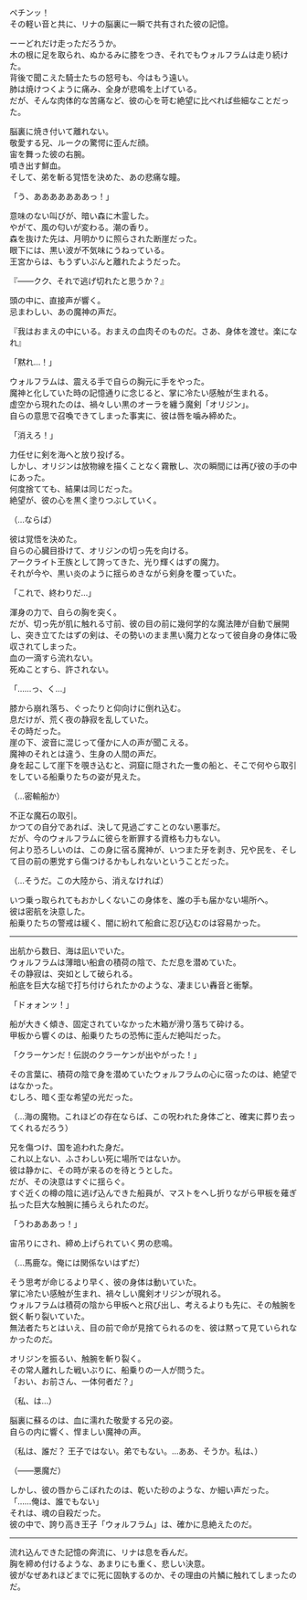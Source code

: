 ペチンッ！  
その軽い音と共に、リナの脳裏に一瞬で共有された彼の記憶。  
  
ーーどれだけ走っただろうか。  
木の根に足を取られ、ぬかるみに膝をつき、それでもウォルフラムは走り続けた。  
背後で聞こえた騎士たちの怒号も、今はもう遠い。  
肺は焼けつくように痛み、全身が悲鳴を上げている。  
だが、そんな肉体的な苦痛など、彼の心を苛む絶望に比べれば些細なことだった。  
  
脳裏に焼き付いて離れない。  
敬愛する兄、ルークの驚愕に歪んだ顔。  
宙を舞った彼の右腕。  
噴き出す鮮血。  
そして、弟を斬る覚悟を決めた、あの悲痛な瞳。  
  
「う、あああああああっ！」  
  
意味のない叫びが、暗い森に木霊した。  
やがて、風の匂いが変わる。潮の香り。  
森を抜けた先は、月明かりに照らされた断崖だった。  
眼下には、黒い波が不気味にうねっている。  
王宮からは、もうずいぶんと離れたようだった。  
  
『――クク、それで逃げ切れたと思うか？』  
  
頭の中に、直接声が響く。  
忌まわしい、あの魔神の声だ。  
  
『我はおまえの中にいる。おまえの血肉そのものだ。さあ、身体を渡せ。楽になれ』  
  
「黙れ…！」  
  
ウォルフラムは、震える手で自らの胸元に手をやった。  
魔神と化していた時の記憶通りに念じると、掌に冷たい感触が生まれる。  
虚空から現れたのは、禍々しい黒のオーラを纏う魔剣「オリジン」。  
自らの意思で召喚できてしまった事実に、彼は唇を噛み締めた。  
  
「消えろ！」  
  
力任せに剣を海へと放り投げる。  
しかし、オリジンは放物線を描くことなく霧散し、次の瞬間には再び彼の手の中にあった。  
何度捨てても、結果は同じだった。  
絶望が、彼の心を黒く塗りつぶしていく。  
  
（…ならば）  
  
彼は覚悟を決めた。  
自らの心臓目掛けて、オリジンの切っ先を向ける。  
アークライト王族として誇ってきた、光り輝くはずの魔力。  
それが今や、黒い炎のように揺らめきながら剣身を覆っていた。  
  
「これで、終わりだ…」  
  
渾身の力で、自らの胸を突く。  
だが、切っ先が肌に触れる寸前、彼の目の前に幾何学的な魔法陣が自動で展開し、突き立てたはずの剣は、その勢いのまま黒い魔力となって彼自身の身体に吸収されてしまった。  
血の一滴すら流れない。  
死ぬことすら、許されない。  
  
「……っ、く…」  
  
膝から崩れ落ち、ぐったりと仰向けに倒れ込む。  
息だけが、荒く夜の静寂を乱していた。  
その時だった。  
崖の下、波音に混じって僅かに人の声が聞こえる。  
魔神のそれとは違う、生身の人間の声だ。  
身を起こして崖下を覗き込むと、洞窟に隠された一隻の船と、そこで何やら取引をしている船乗りたちの姿が見えた。  
  
（…密輸船か）  
  
不正な魔石の取引。  
かつての自分であれば、決して見過ごすことのない悪事だ。  
だが、今のウォルフラムに彼らを断罪する資格も力もない。  
何より恐ろしいのは、この身に宿る魔神が、いつまた牙を剥き、兄や民を、そして目の前の悪党すら傷つけるかもしれないということだった。  
  
（…そうだ。この大陸から、消えなければ）  
  
いつ乗っ取られてもおかしくないこの身体を、誰の手も届かない場所へ。  
彼は密航を決意した。  
船乗りたちの警戒は緩く、闇に紛れて船倉に忍び込むのは容易かった。  
  
---  
  
出航から数日、海は凪いでいた。  
ウォルフラムは薄暗い船倉の積荷の陰で、ただ息を潜めていた。  
その静寂は、突如として破られる。  
船底を巨大な槌で打ち付けられたかのような、凄まじい轟音と衝撃。  
  
「ドォォンッ！」  
  
船が大きく傾き、固定されていなかった木箱が滑り落ちて砕ける。  
甲板から響くのは、船乗りたちの恐怖に歪んだ絶叫だった。  
  
「クラーケンだ！伝説のクラーケンが出やがった！」  
  
その言葉に、積荷の陰で身を潜めていたウォルフラムの心に宿ったのは、絶望ではなかった。  
むしろ、暗く歪な希望の光だった。  
  
（…海の魔物。これほどの存在ならば、この呪われた身体ごと、確実に葬り去ってくれるだろう）  
  
兄を傷つけ、国を追われた身だ。  
これ以上ない、ふさわしい死に場所ではないか。  
彼は静かに、その時が来るのを待とうとした。  
だが、その決意はすぐに揺らぐ。  
すぐ近くの樽の陰に逃げ込んできた船員が、マストをへし折りながら甲板を薙ぎ払った巨大な触腕に捕らえられたのだ。  
  
「うわあああっ！」  
  
宙吊りにされ、締め上げられていく男の悲鳴。  
  
（…馬鹿な。俺には関係ないはずだ）  
  
そう思考が命じるより早く、彼の身体は動いていた。  
掌に冷たい感触が生まれ、禍々しい魔剣オリジンが現れる。  
ウォルフラムは積荷の陰から甲板へと飛び出し、考えるよりも先に、その触腕を鋭く斬り裂いていた。  
無法者たちとはいえ、目の前で命が見捨てられるのを、彼は黙って見ていられなかったのだ。  
  
オリジンを振るい、触腕を斬り裂く。  
その常人離れした戦いぶりに、船乗りの一人が問うた。  
「おい、お前さん、一体何者だ？」  
  
（私、は…）  
  
脳裏に蘇るのは、血に濡れた敬愛する兄の姿。  
自らの内に響く、悍ましい魔神の声。  
  
（私は、誰だ？ 王子ではない。弟でもない。…ああ、そうか。私は、）  
  
（――悪魔だ）  
  
しかし、彼の唇からこぼれたのは、乾いた砂のような、か細い声だった。  
「……俺は、誰でもない」  
それは、魂の自殺だった。  
彼の中で、誇り高き王子「ウォルフラム」は、確かに息絶えたのだ。  
  
---  
  
流れ込んできた記憶の奔流に、リナは息を呑んだ。  
胸を締め付けるような、あまりにも重く、悲しい決意。  
彼がなぜあれほどまでに死に固執するのか、その理由の片鱗に触れてしまったのだ。  